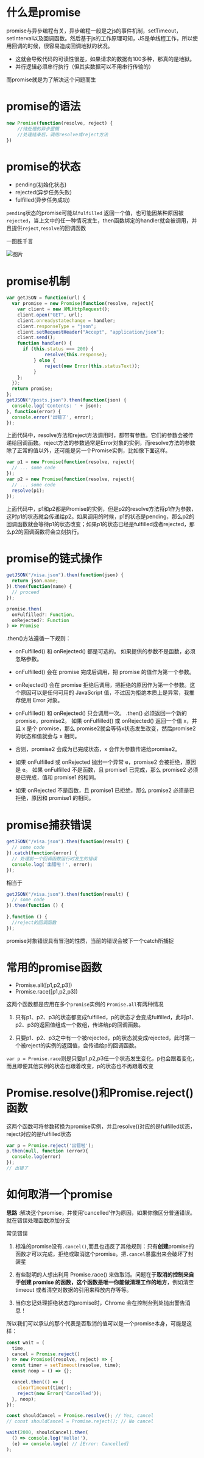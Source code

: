 # 什么是promise
promise与异步编程有关，异步编程一般是之js的事件机制，setTimeout，setInterval以及回调函数。然后基于js的工作原理可知，JS是单线程工作，所以使用回调的时候，很容易造成回调地狱的状况。

* 这就会导致代码的可读性很差，如果请求的数据有100多种，那真的是地狱。
* 并行逻辑必须串行执行（但其实数据可以不用串行传输的）

而promise就是为了解决这个问题而生

# promise的语法

``` javascript
new Promise(function(resolve, reject) {
    //待处理的异步逻辑
    //处理结束后，调用resolve或reject方法
})
```

# promise的状态
* pending(初始化状态)
* rejected(异步任务失败)
* fulfilled(异步任务成功)

`pending`状态的promise可能以`fulfilled` 返回一个值，也可能因某种原因被`rejected`，当上文中的任一种情况发生，then函数绑定的handler就会被调用，并且提供`reject`,`resolve`的回调函数

一图胜千言

![图片](../img/promises.png)

# promise机制
``` javascript
var getJSON = function(url) {
  var promise = new Promise(function(resolve, reject){
    var client = new XMLHttpRequest();
    client.open("GET", url);
    client.onreadystatechange = handler;
    client.responseType = "json";
    client.setRequestHeader("Accept", "application/json");
    client.send();
    function handler() {
      if (this.status === 200) { 
              resolve(this.response); 
          } else { 
              reject(new Error(this.statusText)); 
          }
    };
  });
  return promise;
};
getJSON("/posts.json").then(function(json) {
  console.log('Contents: ' + json);
}, function(error) {
  console.error('出错了', error);
});
```
上面代码中，resolve方法和reject方法调用时，都带有参数。它们的参数会被传递给回调函数。reject方法的参数通常是Error对象的实例，而resolve方法的参数除了正常的值以外，还可能是另一个Promise实例，比如像下面这样。

``` javascript
var p1 = new Promise(function(resolve, reject){
  // ... some code
});
var p2 = new Promise(function(resolve, reject){
  // ... some code
  resolve(p1);
});
```

上面代码中，p1和p2都是Promise的实例，但是p2的resolve方法将p1作为参数，这时p1的状态就会传递给p2。如果调用的时候，p1的状态是pending，那么p2的回调函数就会等待p1的状态改变；如果p1的状态已经是fulfilled或者rejected，那么p2的回调函数将会立刻执行。

# promise的链式操作
``` javascript
getJSON("/visa.json").then(function(json) {
  return json.name;
}).then(function(name) {
  // proceed
});
```

``` javascript
promise.then(
  onFulfilled?: Function,
  onRejected?: Function
) => Promise
```

.then()方法遵循一下规则：

* onFulfilled() 和 onRejected() 都是可选的。
如果提供的参数不是函数，必须忽略参数。

* onFulfilled() 会在 promise 完成后调用，把 promise 的值作为第一个参数。

* onRejected() 会在 promise 拒绝后调用，把拒绝的原因作为第一个参数。这个原因可以是任何可用的 JavaScript 值，不过因为拒绝本质上是异常，我推荐使用 Error 对象。

* onFulfilled() 和 onRejected() 只会调用一次。
.then() 必须返回一个新的 promise，promise2。
如果 onFulfilled() 或 onRejected() 返回一个值 x，并且 x 是个 promise，那么 promise2就会等待x状态发生改变，然后promise2的状态和值就会与 x 相同。

* 否则，promise2 会成为已完成状态，x 会作为参数传递给promise2。

* 如果 onFulfilled 或 onRejected 抛出一个异常 e，promise2 会被拒绝，原因是 e。
如果 onFulfilled 不是函数，且 promise1 已完成，那么 promise2 必须是已完成，值和 promise1 的相同。

* 如果 onRejected 不是函数，且 promise1 已拒绝，那么 promise2 必须是已拒绝，原因和 promise1 的相同。


# promise捕获错误
``` javascript
getJSON("/visa.json").then(function(result) {
  // some code
}).catch(function(error) {
  // 处理前一个回调函数运行时发生的错误
  console.log('出错啦！', error);
});
```
相当于

``` javascript
getJSON("/visa.json").then(function(result) {
  // some code
}).then(function () {
  
},function () {
  //reject的回调函数
});
```
promise对象错误具有冒泡的性质，当前的错误会被下一个catch所捕捉

# 常用的promise函数
- Promise.all([p1,p2,p3])
- Promise.race([p1,p2,p3])

这两个函数都是应用在多个`promise`实例的
`Promise.all`有两种情况

1. 只有p1、p2、p3的状态都变成fulfilled，p的状态才会变成fulfilled，此时p1、p2、p3的返回值组成一个数组，传递给p的回调函数。

2. 只要p1、p2、p3之中有一个被rejected，p的状态就变成rejected，此时第一个被reject的实例的返回值，会传递给p的回调函数。

`var p = Promise.race`则是只要p1,p2,p3任一个状态发生变化，p也会跟着变化，而且即便其他实例的状态也跟着改变，p的状态也不再跟着改变

# Promise.resolve()和Promise.reject()函数
这两个函数可将参数转换为promise实例，并且resolve()对应的是fulfilled状态，reject对应的是fulfilled状态

``` javascript
var p = Promise.reject('出错啦');
p.then(null, function (error){
  console.log(error)
});
// 出错了
```

# 如何取消一个promise

**思路** :解决这个promise，并使用‘cancelled’作为原因，如果你像区分普通错误。就在错误处理函数添加分支

常见错误

1. 标准的promise没有`.cancel()`,而且也违反了其他规则：只有**创建**promise的函数才可以完成，拒绝或取消这个promise。把`.cancel`暴露出来会破坏了封装星

2. 有些聪明的人想出利用 Promise.race() 来做取消。问题在于**取消的控制来自于创建 promise 的函数，这个函数是唯一你能做清理工作的地方**，例如清空 timeout 或者清空对数据的引用来释放内存等等。

3. 当你忘记处理拒绝状态的promise时，Chrome 会在控制台到处抛出警告消息！


所以我们可以承认的那个代表是否取消的值可以是一个promise本身，可能是这样：

``` javascript
const wait = (
  time,
  cancel = Promise.reject()
) => new Promise((resolve, reject) => {
  const timer = setTimeout(resolve, time);
  const noop = () => {};

  cancel.then(() => {
    clearTimeout(timer);
    reject(new Error('Cancelled'));
  }, noop);
});

const shouldCancel = Promise.resolve(); // Yes, cancel
// const shouldCancel = Promise.reject(); // No cancel

wait(2000, shouldCancel).then(
  () => console.log('Hello!'),
  (e) => console.log(e) // [Error: Cancelled]
);
```